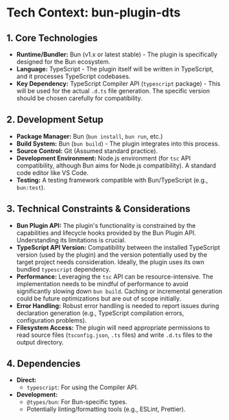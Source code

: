 # Tech Context: bun-plugin-dts

## 1. Core Technologies

- **Runtime/Bundler:** Bun (v1.x or latest stable) - The plugin is specifically
  designed for the Bun ecosystem.
- **Language:** TypeScript - The plugin itself will be written in TypeScript,
  and it processes TypeScript codebases.
- **Key Dependency:** TypeScript Compiler API (`typescript` package) - This will
  be used for the actual `.d.ts` file generation. The specific version should be
  chosen carefully for compatibility.

## 2. Development Setup

- **Package Manager:** Bun (`bun install`, `bun run`, etc.)
- **Build System:** Bun (`bun build`) - The plugin integrates into this process.
- **Source Control:** Git (Assumed standard practice).
- **Development Environment:** Node.js environment (for `tsc` API compatibility,
  although Bun aims for Node.js compatibility). A standard code editor like VS
  Code.
- **Testing:** A testing framework compatible with Bun/TypeScript (e.g.,
  `bun:test`).

## 3. Technical Constraints & Considerations

- **Bun Plugin API:** The plugin's functionality is constrained by the
  capabilities and lifecycle hooks provided by the Bun Plugin API. Understanding
  its limitations is crucial.
- **TypeScript API Version:** Compatibility between the installed TypeScript
  version (used by the plugin) and the version potentially used by the target
  project needs consideration. Ideally, the plugin uses its own bundled
  `typescript` dependency.
- **Performance:** Leveraging the `tsc` API can be resource-intensive. The
  implementation needs to be mindful of performance to avoid significantly
  slowing down `bun build`. Caching or incremental generation could be future
  optimizations but are out of scope initially.
- **Error Handling:** Robust error handling is needed to report issues during
  declaration generation (e.g., TypeScript compilation errors, configuration
  problems).
- **Filesystem Access:** The plugin will need appropriate permissions to read
  source files (`tsconfig.json`, `.ts` files) and write `.d.ts` files to the
  output directory.

## 4. Dependencies

- **Direct:**
  - `typescript`: For using the Compiler API.
- **Development:**
  - `@types/bun`: For Bun-specific types.
  - Potentially linting/formatting tools (e.g., ESLint, Prettier).
